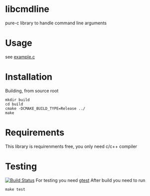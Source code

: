libcmdline
==========
pure-c library to handle command line arguments

Usage
=====
see [example.c](https://bitbucket.org/whalebot_helmsman/libcmdline/src/ba05097855e23daad62daf08e70bf2cdca593b48/example/example.c?at=default)

Installation
============
Building, from source root

    mkdir build
    cd build
    cmake -DCMAKE_BUILD_TYPE=Release ../
    make

Requirements
============
This library is requirenments free, you only need c/c++ compiler

Testing
=======
[![Build Status](https://drone.io/bitbucket.org/whalebot_helmsman/libcmdline/status.png)](https://drone.io/bitbucket.org/whalebot_helmsman/libcmdline/latest)
For testing you need [gtest](http://code.google.com/p/googletest/)
After build you need to run

    make test


